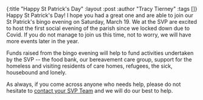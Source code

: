 {:title "Happy St Patrick's Day"
 :layout :post
 :author "Tracy Tierney"
 :tags []}
Happy St Patrick's Day! I hope you had a great one and are able to join our St Patrick's bingo evening on Saturday, March 19. We at the SVP are excited to host the first social evening of the parish since we locked down due to Covid. If you do not manage to join us this time, not to worry, we will have more events later in the year.

Funds raised from the bingo evening will help to fund activities undertaken by the SVP -- the food bank, our bereavement care group, support for the homeless and visiting residents of care homes, refugees, the sick, housebound and lonely.

As always, if you come across anyone who needs help, please do not hesitate to [contact your SVP Team](../../pages-output/contact/) and we will do our best to help.
